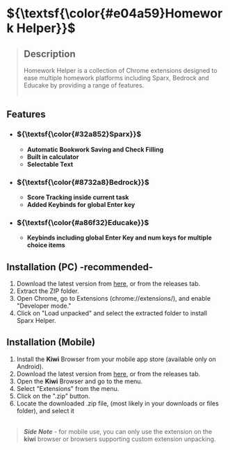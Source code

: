 # **${\textsf{\color{#e04a59}Homework Helper}}$**

> ## Description
> Homework Helper is a collection of Chrome extensions designed to ease multiple homework platforms including Sparx, Bedrock and Educake by providing a range of features.<br><br>

## Features
- ### ${\textsf{\color{#32a852}Sparx}}$
  - **Automatic Bookwork Saving and Check Filling**
  - **Built in calculator<!--, graphing tool ect-->**
  - **Selectable Text**
<!--
- **Built in AI chatbot**
- **Drawing Mode** (pc)
- **Text Selection**
- **Custom Themes**
- **Username Changing**
- **Clock and Timer**
- **Cleaner Menu**
-->
- ### ${\textsf{\color{#8732a8}Bedrock}}$
  - **Score Tracking inside current task**
  - **Added Keybinds for global Enter key**
- ### ${\textsf{\color{#a86f32}Educake}}$
  - **Keybinds including global Enter Key and num keys for multiple choice items**

## Installation (PC) -recommended-
1. Download the latest version from [here](https://github.com/davedude1011/Homework-Helper/archive/refs/tags/v1.1.zip), or from the releases tab.
3. Extract the ZIP folder.
4. Open Chrome, go to Extensions (chrome://extensions/), and enable "Developer mode."
5. Click on "Load unpacked" and select the extracted folder to install Sparx Helper.

## Installation (Mobile)
1. Install the **Kiwi** Browser from your mobile app store (available only on Android).
2. Download the latest version from [here](https://github.com/davedude1011/Homework-Helper/archive/refs/tags/v1.1.zip), or from the releases tab.
3. Open the **Kiwi** Browser and go to the menu.
4. Select "Extensions" from the menu.
5. Click on the ".zip" button.
6. Locate the downloaded .zip file, (most likely in your downloads or files folder), and select it
<br><br>
> ***Side Note*** - for mobile use, you can only use the extension on the **kiwi** browser or browsers supporting custom extension unpacking.